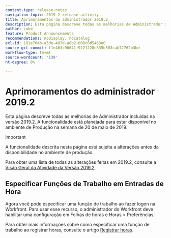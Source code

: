 ```yaml
---
content-type: release-notes
navigation-topic: 2019-2-release-activity
title: Aprimoramentos do administrador 2019.2
description: Esta página descreve todas as melhorias de Administrador incluídas na versão 2019.2. A funcionalidade está planejada para estar disponível no ambiente de Produção na semana de 20 de maio de 2019.
author: Luke
feature: Product Announcements
recommendations: noDisplay, noCatalog
exl-id: 181e764b-a3de-487d-a8b2-008c0d5463e0
source-git-commit: f1e463c90641f9221228e335b583cab72762b3bd
workflow-type: tm+mt
source-wordcount: '139'
ht-degree: 0%

---
```


# Aprimoramentos do administrador 2019.2

Esta página descreve todas as melhorias de Administrador incluídas na versão 2019.2. A funcionalidade está planejada para estar disponível no ambiente de Produção na semana de 20 de maio de 2019.

>[!IMPORTANT]
>
>A funcionalidade descrita nesta página está sujeita a alterações antes da disponibilidade no ambiente de produção.

Para obter uma lista de todas as alterações feitas em 2019.2, consulte a [Visão Geral da Atividade da Versão 2019.2](../../../../product-announcements/product-releases/quarterly-release-archive/2019.2-release-activity/2019-2-release-activity-overview.md).

## Especificar Funções de Trabalho em Entradas de Hora

Agora você pode especificar uma função de trabalho ao fazer logon na Workfront. Para usar esse recurso, o administrador do Workfront deve habilitar uma configuração em Folhas de horas e Horas > Preferências.

Para obter mais informações sobre como especificar uma função de trabalho ao registrar horas, consulte o artigo [Registrar horas](../../../../timesheets/create-and-manage-timesheets/log-time.md).
